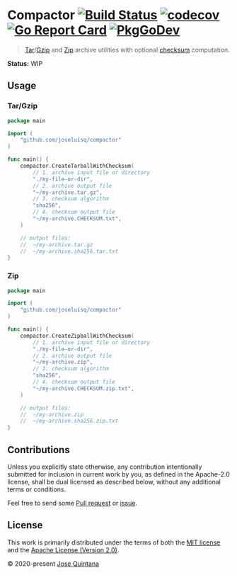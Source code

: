 # Compactor [![Build Status](https://travis-ci.com/joseluisq/compactor.svg?branch=master)](https://travis-ci.com/joseluisq/compactor) [![codecov](https://codecov.io/gh/joseluisq/compactor/branch/master/graph/badge.svg)](https://codecov.io/gh/joseluisq/compactor) [![Go Report Card](https://goreportcard.com/badge/github.com/joseluisq/compactor)](https://goreportcard.com/report/github.com/joseluisq/compactor) [![PkgGoDev](https://pkg.go.dev/badge/github.com/joseluisq/compactor)](https://pkg.go.dev/github.com/joseluisq/compactor)

> [Tar](https://golang.org/pkg/archive/tar/)/[Gzip](https://golang.org/pkg/compress/gzip/) and [Zip](https://golang.org/pkg/archive/zip/) archive utilities with optional [checksum](https://en.wikipedia.org/wiki/Checksum) computation.

__Status:__ WIP

## Usage

### Tar/Gzip

```go
package main

import (
	"github.com/joseluisq/compactor"
)

func main() {
	compactor.CreateTarballWithChecksum(
		// 1. archive input file or directory
		"./my-file-or-dir",
		// 2. archive output file
		"~/my-archive.tar.gz",
		// 3. checksum algorithm
		"sha256",
		// 4. checksum output file
		"~/my-archive.CHECKSUM.txt",
	)

	// output files:
	//	~/my-archive.tar.gz
	//	~/my-archive.sha256.tar.txt
}
```

### Zip


```go
package main

import (
	"github.com/joseluisq/compactor"
)

func main() {
	compactor.CreateZipballWithChecksum(
		// 1. archive input file or directory
		"./my-file-or-dir",
		// 2. archive output file
		"~/my-archive.zip",
		// 3. checksum algorithm
		"sha256",
		// 4. checksum output file
		"~/my-archive.CHECKSUM.zip.txt",
	)

	// output files:
	//	~/my-archive.zip
	//	~/my-archive.sha256.zip.txt
}
```

## Contributions

Unless you explicitly state otherwise, any contribution intentionally submitted for inclusion in current work by you, as defined in the Apache-2.0 license, shall be dual licensed as described below, without any additional terms or conditions.

Feel free to send some [Pull request](https://github.com/joseluisq/compactor/pulls) or [issue](https://github.com/joseluisq/compactor/issues).

## License

This work is primarily distributed under the terms of both the [MIT license](LICENSE-MIT) and the [Apache License (Version 2.0)](LICENSE-APACHE).

© 2020-present [Jose Quintana](https://git.io/joseluisq)
